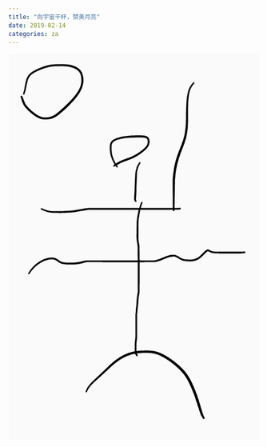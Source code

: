 ```yaml
---
title: "向宇宙干杯，赞美月亮"
date: 2019-02-14
categories: za
---
```


![](../assets/img/2019-02-14-涂鸦-向宇宙干杯-赞美月亮.png)
